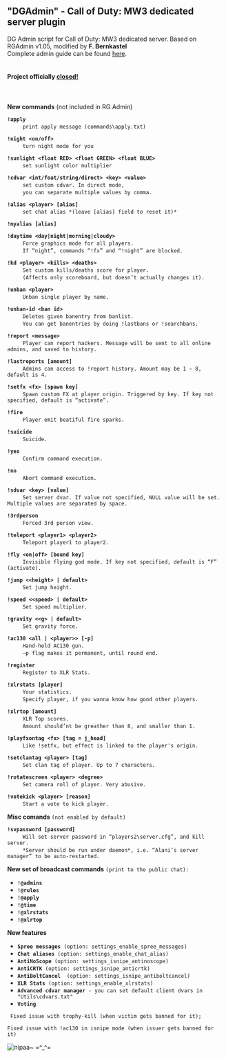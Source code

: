 ## "DGAdmin" - Call of Duty: MW3 dedicated server plugin
DG Admin script for Call of Duty: MW3 dedicated server. Based on RGAdmin v1.05, modified by **F. Bernkastel**<br>
Complete admin guide can be found [here](https://drive.google.com/file/d/0B4OfimTH0gRhdGxoSHBJY194UWs/view?usp=sharing).<br><br>
#### **Project officially [closed!](https://github.com/FredericaBernkastel/codmw3-server-DGAdmin-plugin/issues/8#issuecomment-225008784)** ####
<br><br>
**New commands** (not included in RG Admin)

**`!apply`**<br>
`　　　print apply message (commands\apply.txt)`
        
**`!night <on/off>`**<br>
`　　　turn night mode for you`

**`!sunlight <float RED> <float GREEN> <float BLUE>`**<br>
`　　　set sunlight color multiplier`

**`!cdvar <int/foat/string/direct> <key> <value>`**<br>
`　　　set custom cdvar. In direct mode, `<br>
`　　　you can separate multiple values by comma.`

**`!alias <player> [alias]`**<br>
`　　　set chat alias *(leave [alias] field to reset it)*`

**`!myalias [alias]`**<br>

**`!daytime <day|night|morning|cloudy>`**<br>
`　　　Force graphics mode for all players. `<br>
`　　　If “night”, commands “!fx” and “!night” are blocked.`

**`!kd <player> <kills> <deaths>`**<br>
`　　　Set custom kills/deaths score for player. `<br>
`　　　(Affects only scoreboard, but doesn’t actually changes it).`

**`!unban <player>`**<br>
`　　　Unban single player by name.`

**`!unban-id <ban id>`**<br>
`　　　Deletes given banentry from banlist.`<br>
`　　　You can get banentries by doing !lastbans or !searchbans.`

**`!report <message>`**<br>
`　　　Player can report hackers. Message will be sent to all online admins, and saved to history.`

**`!lastreports [amount]`**<br>
`　　　Admins can access to !report history. Amount may be 1 – 8, default is 4.`

**`!setfx <fx> [spawn key]`**<br>
`　　　Spawn custom FX at player origin. Triggered by key. If key not specified, default is “activate”.`

**`!fire`**<br>
`　　　Player emit beatiful fire sparks. `

**`!suicide`**<br>
`　　　Suicide.`

**`!yes`**<br>
`　　　Confirm command execution.`

**`!no`**<br>
`　　　Abort command execution.`

**`!sdvar <key> [value]`**<br>
`　　　Set server dvar. If value not specified, NULL value will be set. `
`　　　Multiple values are separated by space.`

**`!3rdperson`**<br>
`　　　Forced 3rd person view.`

**`!teleport <player1> <player2>`**<br>
`　　　Teleport player1 to player2.`

**`!fly <on|off> [bound key]`**<br>
`　　　Invisible flying god mode. If key not specified, default is “F” (activate).`

**`!jump <<height> | default>`**<br>
`　　　Set jump height.`

**`!speed <<speed> | default>`**<br>
`　　　Set speed multiplier.`

**`!gravity <<g> | default>`**<br>
`　　　Set gravity force.`

**`!ac130 <all | <player>> [-p]`**<br>
`　　　Hand-held AC130 gun. `<br>
`　　　–p flag makes it permanent, until round end.`

**`!register`**<br>
`　　　Register to XLR Stats.`

**`!xlrstats [player]`**<br>
`　　　Your statistics. `<br>
`　　　Specify player, if you wanna know how good other players.`

**`!xlrtop [amount]`**<br>
`　　　XLR Top scores. `<br>
`　　　Amount should’nt be greather than 8, and smaller than 1.`

**`!playfxontag <fx> [tag = j_head]`**<br>
`　　　Like !setfx, but effect is linked to the player's origin.`

**`!setclantag <player> [tag]`**<br>
`　　　Set clan tag of player. Up to 7 characters.`

**`!rotatescreen <player> <degree>`**<br>
`　　　Set camera roll of player. Very abusive.`

**`!votekick <player> [reason]`**<br>
`　　　Start a vote to kick player.`

**Misc comands** `(not enabled by default)`

**`!svpassword [password]`**<br>
`　　　Will set server password in “players2\server.cfg”, and kill server.`<br>
`　　　*Server should be run under daemon*, i.e. “Alani’s server manager” to be auto-restarted.`

**New set of broadcast commands** `(print to the public chat):`
  - **`!@admins`**
  - **`!@rules`**
  - **`!@apply`**
  - **`!@time`**
  - **`!@xlrstats`**
  - **`!@xlrtop`**


**New features**
 - **`Spree messages`**` (option: settings_enable_spree_messages)`
 - **`Chat aliases`**` (option: settings_enable_chat_alias)`
 - **`AntiNoScope`**` (option: settings_isnipe_antinoscope)`
 - **`AntiCRTK`**` (option: settings_isnipe_anticrtk)`
 - **`AntiBoltCancel`**`  (option: settings_isnipe_antiboltcancel)`
 - **`XLR Stats`**` (option: settings_enable_xlrstats)`
 - **`Advanced cdvar manager`**` - you can set default client dvars in "Utils\cdvars.txt"`
 - **`Voting`**

` Fixed issue with trophy-kill (when victim gets banned for it);`

 `Fixed issue with !ac130 in isnipe mode (when issuer gets banned for it)`

![nipaa~ =^_^=](http://anime.net.kg/uploads/pictures/Furude.Rika.low.1153817.png)
